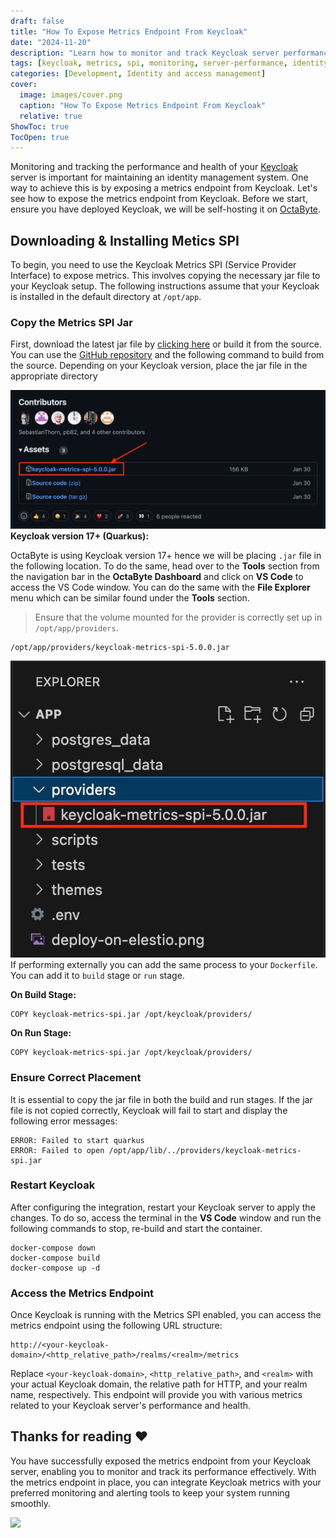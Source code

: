 ```yaml
---
draft: false
title: "How To Expose Metrics Endpoint From Keycloak"
date: "2024-11-20"
description: "Learn how to monitor and track Keycloak server performance by exposing a metrics endpoint using the Metrics SPI. This guide covers downloading, installing, and configuring the Metrics SPI jar, and accessing the metrics endpoint for effective monitoring."
tags: [keycloak, metrics, spi, monitoring, server-performance, identity-management, metrics-endpoint, keycloak-configuration]
categories: [Development, Identity and access management]
cover:
  image: images/cover.png
  caption: "How To Expose Metrics Endpoint From Keycloak"
  relative: true
ShowToc: true
TocOpen: true
---
```



Monitoring and tracking the performance and health of your [Keycloak](images/keycloak) server is important for maintaining an identity management system. One way to achieve this is by exposing a metrics endpoint from Keycloak. Let's see how to expose the metrics endpoint from Keycloak. Before we start, ensure you have deployed Keycloak, we will be self\-hosting it on [OctaByte](images/keycloak). 

## Downloading \& Installing Metics SPI

To begin, you need to use the Keycloak Metrics SPI (Service Provider Interface) to expose metrics. This involves copying the necessary jar file to your Keycloak setup. The following instructions assume that your Keycloak is installed in the default directory at `/opt/app`.

### Copy the Metrics SPI Jar

First, download the latest jar file by [clicking here](https://github.com/aerogear/keycloak-metrics-spi/releases/download/5.0.0/keycloak-metrics-spi-5.0.0.jar?ref=blog.octabyte.io) or build it from the source. You can use the [GitHub repository](https://github.com/aerogear/keycloak-metrics-spi?ref=blog.octabyte.io) and the following command to build from the source. Depending on your Keycloak version, place the jar file in the appropriate directory

![Downloading Jar file from GitHub](images/Screenshot-2024-06-28-at-12.44.51-PM-1.jpg)**Keycloak version 17\+ (Quarkus):**

OctaByte is using Keycloak version 17\+ hence we will be placing `.jar` file in the following location. To do the same, head over to the **Tools** section from the navigation bar in the **OctaByte Dashboard** and click on **VS Code** to access the VS Code window. You can do the same with the **File Explorer** menu which can be similar found under the **Tools** section.


> Ensure that the volume mounted for the provider is correctly set up in `/opt/app/providers`.


```
/opt/app/providers/keycloak-metrics-spi-5.0.0.jar

```
![Jar file in providers folder](images/Screenshot-2024-06-28-at-1.02.22-PM-1.jpg)If performing externally you can add the same process to your `Dockerfile`. You can add it to `build` stage or `run` stage.

**On Build Stage:**


```
COPY keycloak-metrics-spi.jar /opt/keycloak/providers/
```
**On Run Stage:**


```
COPY keycloak-metrics-spi.jar /opt/keycloak/providers/
```
### Ensure Correct Placement

It is essential to copy the jar file in both the build and run stages. If the jar file is not copied correctly, Keycloak will fail to start and display the following error messages:


```
ERROR: Failed to start quarkus
ERROR: Failed to open /opt/app/lib/../providers/keycloak-metrics-spi.jar

```
### Restart Keycloak

After configuring the integration, restart your Keycloak server to apply the changes. To do so, access the terminal in the **VS Code** window and run the following commands to stop, re\-build and start the container.


```
docker-compose down
docker-compose build
docker-compose up -d
```
### Access the Metrics Endpoint

Once Keycloak is running with the Metrics SPI enabled, you can access the metrics endpoint using the following URL structure:


```
http://<your-keycloak-domain>/<http_relative_path>/realms/<realm>/metrics

```
Replace `<your-keycloak-domain>`, `<http_relative_path>`, and `<realm>` with your actual Keycloak domain, the relative path for HTTP, and your realm name, respectively. This endpoint will provide you with various metrics related to your Keycloak server's performance and health.

## **Thanks for reading ❤️**

You have successfully exposed the metrics endpoint from your Keycloak server, enabling you to monitor and track its performance effectively. With the metrics endpoint in place, you can integrate Keycloak metrics with your preferred monitoring and alerting tools to keep your system running smoothly.

[![](/images/octabyte-deploy.png)](images/keycloak)

